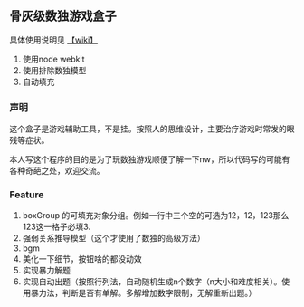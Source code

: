 骨灰级数独游戏盒子
------

具体使用说明见
[【wiki】](https://github.com/liu946/SudokuProfessional/wiki)

1. 使用node webkit
2. 使用排除数独模型
3. 自动填充

### 声明

这个盒子是游戏辅助工具，不是挂。按照人的思维设计，主要治疗游戏时常发的眼残等症状。

本人写这个程序的目的是为了玩数独游戏顺便了解一下nw，所以代码写的可能有各种奇葩之处，欢迎交流。

### Feature

1. boxGroup 的可填充对象分组。例如一行中三个空的可选为12，12，123那么123这一格子必填3.
2. 强弱关系推导模型（这个才使用了数独的高级方法）
3. bgm
4. 美化一下细节，按钮啥的都没动效
5. 实现暴力解题
6. 实现自动出题（按照行列法，自动随机生成n个数字（n大小和难度相关）。使用暴力法，判断是否有单解。多解增加数字限制，无解重新出题。）




